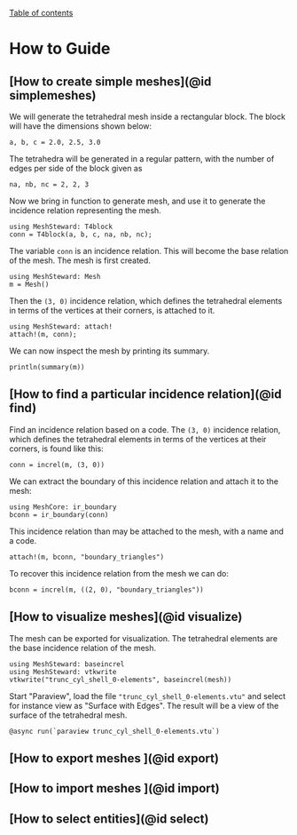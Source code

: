 [Table of contents](https://petrkryslucsd.github.io/MeshSteward.jl/latest/index.html)

# How to Guide

## [How to create simple meshes](@id simplemeshes)

We will generate the tetrahedral mesh inside a rectangular block.
The block will have the dimensions shown below:
```
a, b, c = 2.0, 2.5, 3.0
```
The tetrahedra will be generated in a regular pattern, with the number of
edges per side of the block given as
```
na, nb, nc = 2, 2, 3
```
Now we bring in function to generate mesh, and use it to generate the incidence relation representing the mesh.
```
using MeshSteward: T4block
conn = T4block(a, b, c, na, nb, nc);
```

The variable `conn` is an incidence relation. This will become the base
relation of the mesh. The mesh is first created.
```
using MeshSteward: Mesh
m = Mesh()
```
Then the ``(3, 0)`` incidence relation, which defines the tetrahedral elements in terms of the vertices at their corners, is attached to it.
```
using MeshSteward: attach!
attach!(m, conn);
```

We can now inspect the mesh by printing its summary.
```
println(summary(m))
```

## [How to find a particular incidence relation](@id find)

Find an incidence relation based on a code. 
The ``(3, 0)`` incidence relation, which defines the tetrahedral elements in terms of the vertices at their corners, is found like this:
```
conn = increl(m, (3, 0))
```

We can extract the boundary of this incidence relation and attach it to the mesh:
```
using MeshCore: ir_boundary
bconn = ir_boundary(conn)
```
This incidence relation than may be attached to the mesh, with a name and a code.
```
attach!(m, bconn, "boundary_triangles") 
```
To recover this incidence relation from the mesh we can do:
```
bconn = increl(m, ((2, 0), "boundary_triangles"))
```

## [How to visualize meshes](@id visualize)

The mesh can be exported for visualization. The tetrahedral elements are the
base incidence relation of the mesh.

```
using MeshSteward: baseincrel
using MeshSteward: vtkwrite
vtkwrite("trunc_cyl_shell_0-elements", baseincrel(mesh))
```

Start "Paraview", load the file `"trunc_cyl_shell_0-elements.vtu"` and
select for instance view as "Surface with Edges". The result will be a view
of the surface of the tetrahedral mesh.
```
@async run(`paraview trunc_cyl_shell_0-elements.vtu`)
```

## [How to export meshes ](@id export)
## [How to import meshes ](@id import)


## [How to select entities](@id select)


